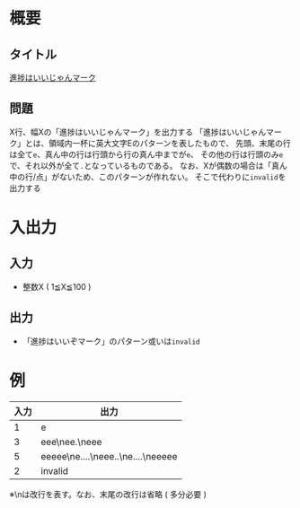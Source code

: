# 概要
## タイトル
[進捗はいいじゃんマーク](https://codeiq.jp/q/3388)

## 問題
X行、幅Xの「進捗はいいじゃんマーク」を出力する
「進捗はいいじゃんマーク」とは、領域内一杯に英大文字Eのパターンを表したもので、
先頭、末尾の行は全て`e`、真ん中の行は行頭から行の真ん中までが`e`、
その他の行は行頭のみ`e`で、それ以外が全て`.`となっているものである。
なお、Xが偶数の場合は「真ん中の行/点」がないため、このパターンが作れない。
そこで代わりに`invalid`を出力する

# 入出力
## 入力
* 整数X ( 1≦X≦100 )

## 出力
* 「進捗はいいぞマーク」のパターン或いは`invalid`

# 例
|入力|出力|
|-|-|
|1|e|
|3|eee\nee.\neee|
|5|eeeee\ne....\neee..\ne....\neeeee|
|2|invalid|

※\nは改行を表す。なお、末尾の改行は省略 ( 多分必要 )

